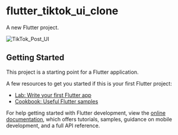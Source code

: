 # flutter_tiktok_ui_clone

A new Flutter project.

![TikTok_Post_UI](https://github.com/NabihUzcategui/Flutter-TikTok-Post-UI-/assets/99839506/4e1822da-51d8-496a-8567-1c76d8ef0b32)


## Getting Started

This project is a starting point for a Flutter application.

A few resources to get you started if this is your first Flutter project:

- [Lab: Write your first Flutter app](https://docs.flutter.dev/get-started/codelab)
- [Cookbook: Useful Flutter samples](https://docs.flutter.dev/cookbook)

For help getting started with Flutter development, view the
[online documentation](https://docs.flutter.dev/), which offers tutorials,
samples, guidance on mobile development, and a full API reference.
